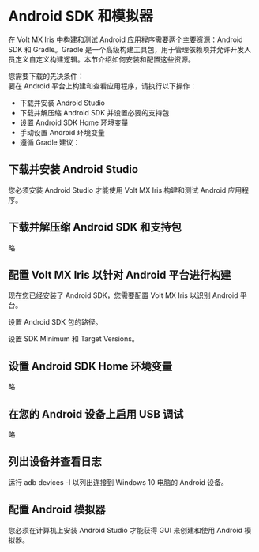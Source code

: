 # Android SDK 和模拟器
在 Volt MX Iris 中构建和测试 Android 应用程序需要两个主要资源：Android SDK 和 Gradle。Gradle 是一个高级构建工具包，用于管理依赖项并允许开发人员定义自定义构建逻辑。本节介绍如何安装和配置这些资源。

您需要下载的先决条件：  
要在 Android 平台上构建和查看应用程序，请执行以下操作：
* 下载并安装 Android Studio
* 下载并解压缩 Android SDK 并设置必要的支持包
* 设置 Android SDK Home 环境变量
* 手动设置 Android 环境变量
* 遵循 Gradle 建议：

## 下载并安装 Android Studio
您必须安装 Android Studio 才能使用 Volt MX Iris 构建和测试 Android 应用程序。

## 下载并解压缩 Android SDK 和支持包
略

## 配置 Volt MX Iris 以针对 Android 平台进行构建
现在您已经安装了 Android SDK，您需要配置 Volt MX Iris 以识别 Android 平台。

设置 Android SDK 包的路径。

设置 SDK Minimum 和 Target Versions。

## 设置 Android SDK Home 环境变量
略

## 在您的 Android 设备上启用 USB 调试
略

## 列出设备并查看日志
运行 adb devices -l 以列出连接到 Windows 10 电脑的 Android 设备。

## 配置 Android 模拟器
您必须在计算机上安装 Android Studio 才能获得 GUI 来创建和使用 Android 模拟器。

